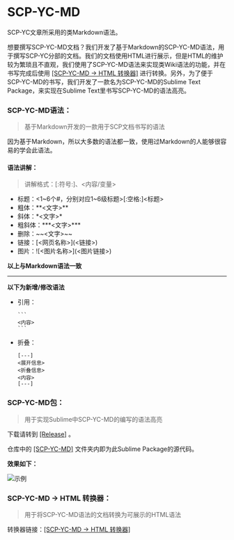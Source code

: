 # SCP-YC-MD
SCP-YC文章所采用的类Markdown语法。

想要撰写SCP-YC-MD文档？我们开发了基于Markdown的SCP-YC-MD语法，用于撰写SCP-YC分部的文档。我们的文档使用HTML进行展示，但是HTML的维护较为繁琐且不直观，我们使用了SCP-YC-MD语法来实现类Wiki语法的功能，并在书写完成后使用 [[SCP-YC-MD -> HTML 转换器]](SCP-YC.github.io/SCP-YC-MD/convert.html) 进行转换。另外，为了便于SCP-YC-MD的书写，我们开发了一款名为SCP-YC-MD的Sublime Text Package，来实现在Sublime Text里书写SCP-YC-MD的语法高亮。

### SCP-YC-MD语法：

> 基于Markdown开发的一款用于SCP文档书写的语法

因为基于Markdown，所以大多数的语法都一致，使用过Markdown的人能够很容易的学会此语法。

#### 语法讲解：

> 讲解格式：[:符号:]、<内容/变量>

- 标题：<1~6个#，分别对应1~6级标题>[:空格:]<标题>
- 粗体：\*\*<文字>\*\*
- 斜体：\*<文字>\*
- 粗斜体：\*\*\*<文字>\*\*\*
- 删除：\~\~<文字>\~\~
- 链接：\[<网页名称>\]\(<链接>\)
- 图片：\!\[<图片名称>\]\(<图片链接>\)

**以上与Markdown语法一致**

---

**以下为新增/修改语法**

- 引用：

  ```
  ​```
  <内容>
  ​```
  ```

- 折叠：

  ```
  [---]
  <展开信息>
  <折叠信息>
  <内容>
  [---]
  ```

### SCP-YC-MD包：

> 用于实现Sublime中SCP-YC-MD的编写的语法高亮

下载请转到 [[Release]](https://github.com/SCP-YC/SCP-YC-MD/releases) 。

仓库中的 [[SCP-YC-MD]](https://github.com/SCP-YC/SCP-YC-MD/blob/master/SCP-YC-MD) 文件夹内即为此Sublime Package的源代码。

**效果如下：**

![示例](https://s2.ax1x.com/2019/08/06/ehgrHe.png)

### SCP-YC-MD -> HTML 转换器：

> 用于将SCP-YC-MD语法的文档转换为可展示的HTML语法

转换器链接：[[SCP-YC-MD -> HTML 转换器]](SCP-YC.github.io/SCP-YC-MD/convert.html)

